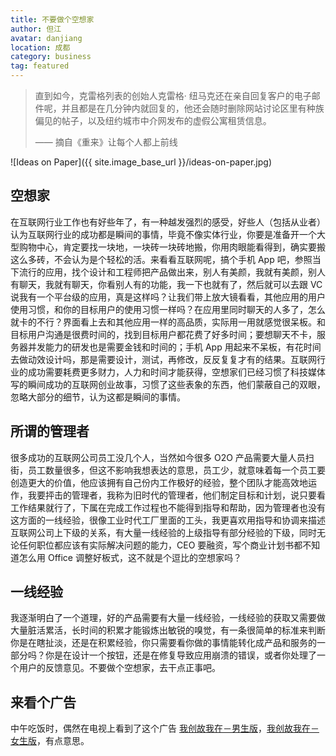 ```yaml
---
title: 不要做个空想家 
author: 但江
avatar: danjiang
location: 成都 
category: business
tag: featured
---
```


> 直到如今，克雷格列表的创始人克雷格· 纽马克还在亲自回复客户的电子邮件呢，并且都是在几分钟内就回复的，他还会随时删除网站讨论区里有种族偏见的帖子，以及纽约城市中介网发布的虚假公寓租赁信息。
>
> —— 摘自《重来》让每个人都上前线

![Ideas on Paper]({{ site.image_base_url }}/ideas-on-paper.jpg)

## 空想家

在互联网行业工作也有好些年了，有一种越发强烈的感受，好些人（包括从业者）认为互联网行业的成功都是瞬间的事情，毕竟不像实体行业，你要是准备开一个大型购物中心，肯定要找一块地，一块砖一块砖地搬，你用肉眼能看得到，确实要搬这么多砖，不会认为是个轻松的活。来看看互联网呢，搞个手机 App 吧，参照当下流行的应用，找个设计和工程师把产品做出来，别人有美颜，我就有美颜，别人有聊天，我就有聊天，你看别人有的功能，我一下也就有了，然后就可以去跟 VC 说我有一个平台级的应用，真是这样吗？让我们带上放大镜看看，其他应用的用户使用习惯，和你的目标用户的使用习惯一样吗？在应用里同时聊天的人多了，怎么就卡的不行？界面看上去和其他应用一样的高品质，实际用一用就感觉很呆板。和目标用户沟通是很费时间的，找到目标用户都花费了好多时间；要想聊天不卡，服务器并发能力的研发也是需要金钱和时间的；手机 App 用起来不呆板，有花时间去做动效设计吗，那是需要设计，测试，再修改，反反复复才有的结果。互联网行业的成功需要耗费更多财力，人力和时间才能获得，空想家们已经习惯了科技媒体写的瞬间成功的互联网创业故事，习惯了这些表象的东西，他们蒙蔽自己的双眼，忽略大部分的细节，认为这都是瞬间的事情。

## 所谓的管理者

很多成功的互联网公司员工没几个人，当然如今很多 O2O 产品需要大量人员扫街，员工数量很多，但这不影响我想表达的意思，员工少，就意味着每一个员工要创造更大的价值，他应该拥有自己份内工作极好的经验，整个团队才能高效地运作，我要抨击的管理者，我称为旧时代的管理者，他们制定目标和计划，说只要看工作结果就行了，下属在完成工作过程也不能得到指导和帮助，因为管理者也没有这方面的一线经验，很像工业时代工厂里面的工头，我更喜欢用指导和协调来描述互联网公司上下级的关系，有大量一线经验的上级指导有部分经验的下级，同时无论任何职位都应该有实际解决问题的能力，CEO 要融资，写个商业计划书都不知道怎么用 Office 调整好板式，这不就是个逗比的空想家吗？

## 一线经验

我逐渐明白了一个道理，好的产品需要有大量一线经验，一线经验的获取又需要做大量脏活累活，长时间的积累才能锻炼出敏锐的嗅觉，有一条很简单的标准来判断你是在瞎扯淡，还是在积累经验，你只需要看你做的事情能转化成产品和服务的一部分吗？你是在设计一个按钮，还是在修复导致应用崩溃的错误，或者你处理了一个用户的反馈意见。不要做个空想家，去干点正事吧。

## 来看个广告

中午吃饭时，偶然在电视上看到了这个广告 [我创故我在－男生版](http://auto.cntv.cn/2015/09/14/VIDE1442211245489518.shtml)，[我创故我在－女生版](http://auto.cntv.cn/2015/09/14/VIDE1442211247645624.shtml)，有点意思。
